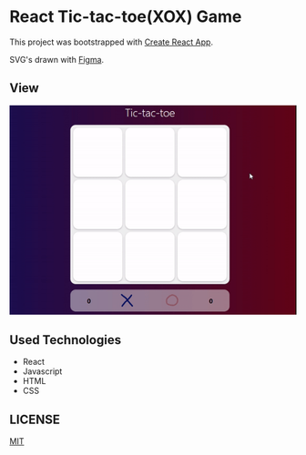 # React Tic-tac-toe(XOX) Game

This project was bootstrapped with [Create React App](https://github.com/facebook/create-react-app).

SVG's drawn with [Figma](https://www.figma.com/).

## View

![game_view](/xox-game-view.gif)

## Used Technologies

- React
- Javascript
- HTML
- CSS

## LICENSE

[MIT](https://choosealicense.com/licenses/mit/)
